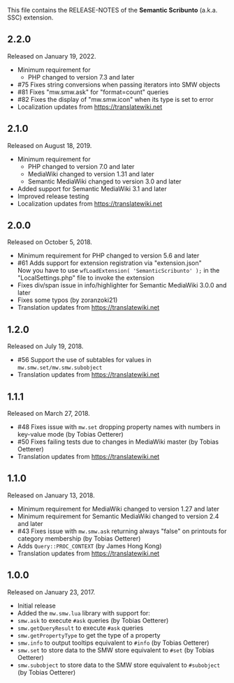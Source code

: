 This file contains the RELEASE-NOTES of the **Semantic Scribunto** (a.k.a. SSC) extension.

## 2.2.0

Released on January 19, 2022.

* Minimum requirement for
  * PHP changed to version 7.3 and later
* #75 Fixes string conversions when passing iterators into SMW objects
* #81 Fixes "mw.smw.ask" for "format=count" queries
* #82 Fixes the display of "mw.smw.icon" when its type is set to error
* Localization updates from https://translatewiki.net

## 2.1.0

Released on August 18, 2019.

* Minimum requirement for
  * PHP changed to version 7.0 and later
  * MediaWiki changed to version 1.31 and later
  * Semantic MediaWiki changed to version 3.0 and later
* Added support for Semantic MediaWiki 3.1 and later
* Improved release testing
* Localization updates from https://translatewiki.net

## 2.0.0

Released on October 5, 2018.

* Minimum requirement for PHP changed to version 5.6 and later
* #61 Adds support for extension registration via "extension.json"  
    Now you have to use `wfLoadExtension( 'SemanticScribunto' );` in the "LocalSettings.php" file to invoke the extension
* Fixes div/span issue in info/highlighter for Semantic MediaWiki 3.0.0 and later
* Fixes some typos (by zoranzoki21)
* Translation updates from https://translatewiki.net

## 1.2.0

Released on July 19, 2018.

* #56 Support the use of subtables for values in `mw.smw.set/mw.smw.subobject`
* Translation updates from https://translatewiki.net

## 1.1.1

Released on March 27, 2018.

* #48 Fixes issue with `mw.set` dropping property names with numbers in key-value mode (by Tobias Oetterer)
* #50 Fixes failing tests due to changes in MediaWiki master (by Tobias Oetterer)
* Translation updates from https://translatewiki.net

## 1.1.0

Released on January 13, 2018.

* Minimum requirement for MediaWiki changed to version 1.27 and later
* Minimum requirement for Semantic MediaWiki changed to version 2.4 and later
* #43 Fixes issue with `mw.smw.ask` returning always "false" on printouts for category membership (by Tobias Oetterer)
* Adds `Query::PROC_CONTEXT` (by James Hong Kong)
* Translation updates from https://translatewiki.net

## 1.0.0

Released on January 23, 2017.

* Initial release
* Added the `mw.smw.lua` library with support for:
 * `smw.ask` to execute `#ask` queries (by Tobias Oetterer)
 * `smw.getQueryResult` to execute `#ask` queries
 * `smw.getPropertyType` to get the type of a property
 * `smw.info` to output tooltips equivalent to `#info` (by Tobias Oetterer)
 * `smw.set` to store data to the SMW store equivalent to `#set` (by Tobias Oetterer)
 * `smw.subobject` to store data to the SMW store equivalent to `#subobject` (by Tobias Oetterer)
